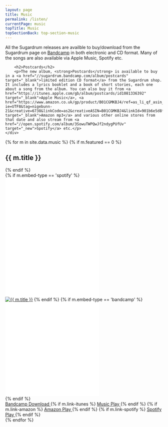 ```yaml
---
layout: page
title: Music
permalink: /listen/
currentPage: music
topTitle: Music
topSectionBack: top-section-music
---
```

<div class="col-xs-12 text-section">
	<div class="text-col">
		<p>All the Sugardrum releases are availble to buy/download from the Sugardrum page on <a href="//sugardrum.bandcamp.com" target="_blank">Bandcamp</a> in both electronic and CD format. Many of the songs are also available via Apple Music, Spotify etc.</p>
		
		<h2>Postcards</h2>	
		<p>The new album, <strong>Postcards</strong> is available to buy in a <a href="//sugardrum.bandcamp.com/album/postcards" target="_blank">limited edition CD format</a> from the Sugardrum shop. It includes a lyrics booklet and a book of short stories, each one about a song from the album. You can also buy it from <a href="https://itunes.apple.com/gb/album/postcards/id1081336392" target="_blank">Apple Music</a>, <a href="https://www.amazon.co.uk/gp/product/B01CGMKBJ4/ref=as_li_qf_asin_il_tl?ie=UTF8&tag=nigebunn-21&creative=6738&linkCode=as2&creativeASIN=B01CGMKBJ4&linkId=901b6e5d8f9add95c7dcdd076589f0d2" target="_blank">Amazon mp3</a> and various other online stores from that date and also stream from <a href="//open.spotify.com/album/3SowuTWPQwJf2ndygPUfUv" target="_new">Spotify</a> etc.</p>
	</div>	
</div>

{% for m in site.data.music %}
{% if m.featured == 0 %}
<h2 class="ep-title">{{ m.title }}</h2>
{% endif %}	
<div class="ep_cont ep_cont--musicpage ep_cont--{{ m.embed-type }}">	
	{% if m.embed-type == 'spotify' %}	
	<div class="col-xs-12 col-sm-4">
		<iframe src="//embed.spotify.com/?uri=spotify%3Aalbum%3A{{ m.spotify-id }}" width="300" height="380" frameborder="0" allowtransparency="true"></iframe>
	</div>
	<a href="{{ m.link-bandcamp }}" class="ep-cover-link" target="_blank"><img src="{{ m.cover }}" alt="{{ m.title }}" /></a>
	{% endif %}				
	{% if m.embed-type == 'bandcamp' %}	
	<div class="embed-cont">
		<iframe style="border: 0; width: 300px; height: 300px;" src="//bandcamp.com/EmbeddedPlayer/album={{ m.bandcamp-id }}/size=large/bgcol=ffffff/linkcol=0687f5/minimal=true/transparent=true/" seamless><a href="{{ m.link-bandcamp }}">{{ m.title }}</a></iframe>			
	</div>
	{% endif %}	
	<div class="music-link-cont">
		<a href="{{ m.link-bandcamp }}" class="music-link" target="_blank">
			<span><i class="fa fa-bandcamp music-logo music-logo--bandcamp"></i> Bandcamp</span> 
			<span><span class="btn btn--play">Download</span></span>
		</a>		
		{% if m.link-itunes %}
			<a href="{{ m.link-itunes }}" class="music-link" target="_blank">
				<span><i class="fa fa-apple music-logo music-logo--itunes"></i> Music</span> 
				<span><span class="btn btn--play">Play</span></span>
			</a>
		{% endif %}
		{% if m.link-amazon %}
			<a href="{{ m.link-amazon }}" class="music-link" target="_blank">
				<span><i class="fa fa-amazon music-logo music-logo--amazon"></i> Amazon</span> 
				<span><span class="btn btn--play">Play</span></span>
			</a>
		{% endif %}	
		{% if m.link-spotify %}
			<a href="{{ m.link-spotify }}" class="music-link" target="_blank">
				<span><i class="fa fa-spotify music-logo music-logo--spotify"></i> Spotify</span> 
				<span><span class="btn btn--play">Play</span></span>
			</a>
		{% endif %}
	</div>
</div>
{% endfor %}
